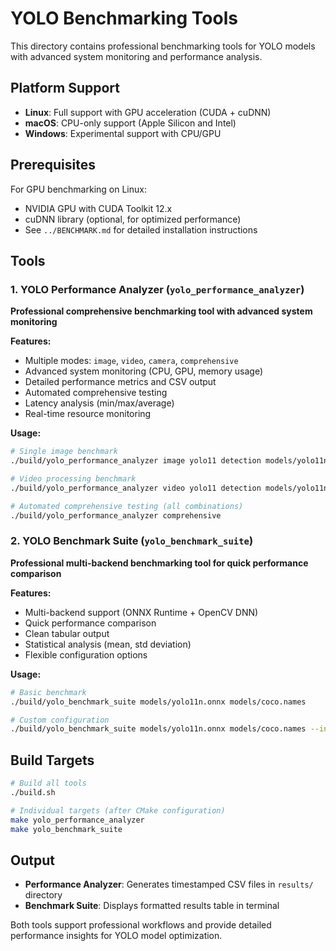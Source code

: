 # YOLO Benchmarking Tools

This directory contains professional benchmarking tools for YOLO models with advanced system monitoring and performance analysis.

## Platform Support

- **Linux**: Full support with GPU acceleration (CUDA + cuDNN)
- **macOS**: CPU-only support (Apple Silicon and Intel)
- **Windows**: Experimental support with CPU/GPU

## Prerequisites

For GPU benchmarking on Linux:
- NVIDIA GPU with CUDA Toolkit 12.x
- cuDNN library (optional, for optimized performance)
- See `../BENCHMARK.md` for detailed installation instructions

## Tools

### 1. YOLO Performance Analyzer (`yolo_performance_analyzer`)
**Professional comprehensive benchmarking tool with advanced system monitoring**

**Features:**
- Multiple modes: `image`, `video`, `camera`, `comprehensive`
- Advanced system monitoring (CPU, GPU, memory usage)
- Detailed performance metrics and CSV output
- Automated comprehensive testing
- Latency analysis (min/max/average)
- Real-time resource monitoring

**Usage:**
```bash
# Single image benchmark
./build/yolo_performance_analyzer image yolo11 detection models/yolo11n.onnx models/coco.names data/dog.jpg --cpu --iterations=100

# Video processing benchmark
./build/yolo_performance_analyzer video yolo11 detection models/yolo11n.onnx models/coco.names data/dogs.mp4 --cpu

# Automated comprehensive testing (all combinations)
./build/yolo_performance_analyzer comprehensive
```

### 2. YOLO Benchmark Suite (`yolo_benchmark_suite`)
**Professional multi-backend benchmarking tool for quick performance comparison**

**Features:**
- Multi-backend support (ONNX Runtime + OpenCV DNN)
- Quick performance comparison
- Clean tabular output
- Statistical analysis (mean, std deviation)
- Flexible configuration options

**Usage:**
```bash
# Basic benchmark
./build/yolo_benchmark_suite models/yolo11n.onnx models/coco.names

# Custom configuration
./build/yolo_benchmark_suite models/yolo11n.onnx models/coco.names --input data/dog.jpg --runs 50 --warmup 10
```

## Build Targets

```bash
# Build all tools
./build.sh

# Individual targets (after CMake configuration)
make yolo_performance_analyzer
make yolo_benchmark_suite
```

## Output

- **Performance Analyzer**: Generates timestamped CSV files in `results/` directory
- **Benchmark Suite**: Displays formatted results table in terminal

Both tools support professional workflows and provide detailed performance insights for YOLO model optimization.
